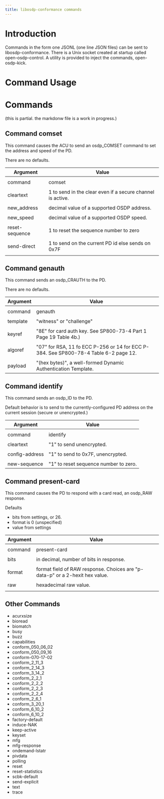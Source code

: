 ```yaml
---
title: libosdp-conformance commands
---
```


Introduction
============

Commands in the form one JSONL (one line JSON files) can
be sent to libosdp-conformance.  There is a Unix socket created
at startup called open-osdp-control.  A utility is provided
to inject the commands, open-osdp-kick.

Command Usage
=============

Commands
========

(this is partial.  the markdonw file
is a work in progress.)

Command comset
--------------

This command causes the ACU to send an osdp_COMSET command
to set the address and speed of the PD.

There are no defaults.

| Argument | Value |
| -------- | ----- |
|          |       |
| command        | comset                                                  |
|                |                                                         |
| cleartext   | 1 to send in the clear even if a secure channel is active. |
|             |                                            |
| new_address | decimal value of a supported OSDP address. |
|             |                                            |
| new_speed   | decimal value of a supported OSDP speed.   |
|                |                                                         |
| reset-sequence | 1 to reset the sequence number to zero                  |
|                |                                                         |
| send-direct    | 1 to send on the current PD id else sends on 0x7F       |
|                |                                                         |

Command genauth
---------------

This command sends an osdp_CRAUTH to the PD.

There are no defaults.

| Argument | Value                    |
| -------- | -----                    |
|          |                          |
| command  | genauth                  |
|          |                          |
| template | "witness" or "challenge" |
|          |                          |
| keyref   | "8E" for card auth key.  See SP800-73-4 Part 1 Page 19 Table 4b.) |
|          |                                                                                       |
| algoref  | "07" for RSA, 11 fo ECC P-256 or 14 for ECC P-384.  See SP800-78-4 Table 6-2 page 12. |
|          |                                                                                       |
| payload  | "(hex bytes)", a well-formed Dynamic Authentication Template.                          |

Command identify
----------------

This command sends an osdp_ID to the PD.

Default behavior is to send to the currently-configured PD address on the current session (secure or unencrypted.)

| Argument | Value                    |
| -------- | -----                    |
|          |                          |
| command  | identify                 |
|          |                          |
| cleartext | "1" to send unencrypted. |
|          |                          |
| config-address | "1" to send to 0x7F, unencrypted. |
|          |                          |
| new-sequence | "1" to reset sequence number to zero. |

Command present-card
--------------------

This command causes the PD to respond with a card read, an osdp_RAW response.

Defaults

- bits from settings, or 26.
- format is 0 (unspecified)
- value from settings


| Argument | Value |
| -------- | ----- |
|          |       |
| command        | present-card                                            |
|                |                                                         |
| bits           | in decimal, number of bits in response.                 |
|             |                                            |
| format         | format field of RAW response.  Choices are "p-data-p" or a 2-hexit hex value. |
|             |                                            |
| raw            | hexadecimal raw value.                                  |
|                |                                                         |

Other Commands
--------------

- acurxsize
- bioread
- biomatch
- busy
- buzz
- capabilities
- conform_050_06_02
- conform_050_09_16
- conform-070-17-02
- conform_2_11_3
- conform_2_14_3
- conform_3_14_2
- conform_2_2_1
- conform_2_2_2
- conform_2_2_3
- conform_2_2_4
- conform_2_6_1
- conform_3_20_1
- conform_6_10_2
- conform_6_10_2
- factory-default
- induce-NAK
- keep-active
- keyset
- mfg
- mfg-response
- ondemand-lstatr
- pivdata
- polling
- reset
- reset-statistics
- scbk-default
- send-explicit
- text
- trace

